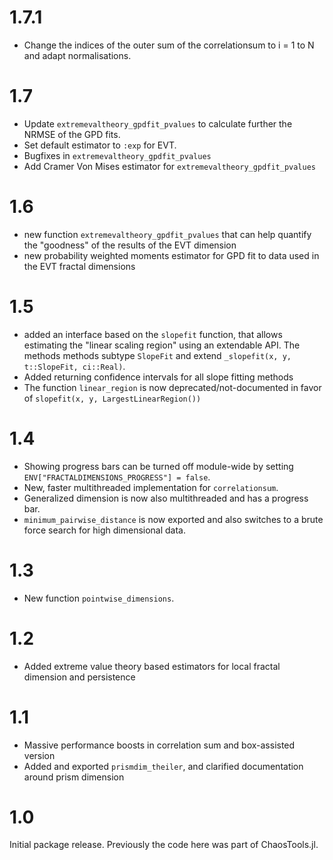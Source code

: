 # 1.7.1
- Change the indices of the outer sum of the correlationsum to i = 1 to N and adapt normalisations.

# 1.7

- Update `extremevaltheory_gpdfit_pvalues` to calculate further the NRMSE of the GPD fits.
- Set default estimator to `:exp` for EVT.
- Bugfixes in `extremevaltheory_gpdfit_pvalues`
- Add Cramer Von Mises estimator for `extremevaltheory_gpdfit_pvalues`

# 1.6

- new function `extremevaltheory_gpdfit_pvalues` that can help quantify the "goodness" of the results of the EVT dimension
- new probability weighted moments estimator for GPD fit to data used in the EVT fractal dimensions

# 1.5
- added an interface based on the `slopefit` function, that allows estimating the "linear scaling region" using an extendable API. The methods methods subtype `SlopeFit` and extend `_slopefit(x, y, t::SlopeFit, ci::Real)`.
- Added returning confidence intervals for all slope fitting methods
- The function `linear_region` is now deprecated/not-documented in favor of `slopefit(x, y, LargestLinearRegion())`

# 1.4

- Showing progress bars can be turned off module-wide by setting `ENV["FRACTALDIMENSIONS_PROGRESS"] = false`.
- New, faster multithreaded implementation for `correlationsum`.
- Generalized dimension is now also multithreaded and has a progress bar.
- `minimum_pairwise_distance` is now exported and also switches to a brute force search for high dimensional data.

# 1.3

- New function `pointwise_dimensions`.

# 1.2

- Added extreme value theory based estimators for local fractal dimension and persistence

# 1.1

- Massive performance boosts in correlation sum and box-assisted version
- Added and exported `prismdim_theiler`, and clarified documentation around prism dimension

# 1.0

Initial package release. Previously the code here was part of ChaosTools.jl.